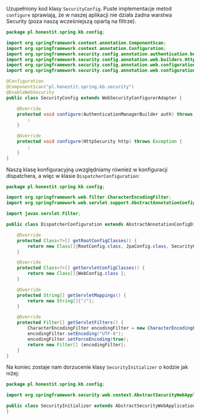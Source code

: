 Uzupełniony kod klasy `SecurityConfig`. Puste implementacje metod `configure` sprawiają, że w naszej aplikacji nie działa żadna warstwa Security (poza naszą wcześniejszą opartą na filtrze).

```java
package pl.honestit.spring.kb.config;

import org.springframework.context.annotation.ComponentScan;
import org.springframework.context.annotation.Configuration;
import org.springframework.security.config.annotation.authentication.builders.AuthenticationManagerBuilder;
import org.springframework.security.config.annotation.web.builders.HttpSecurity;
import org.springframework.security.config.annotation.web.configuration.EnableWebSecurity;
import org.springframework.security.config.annotation.web.configuration.WebSecurityConfigurerAdapter;

@Configuration
@ComponentScan("pl.honestit.spring.kb.security")
@EnableWebSecurity
public class SecurityConfig extends WebSecurityConfigurerAdapter {

    @Override
    protected void configure(AuthenticationManagerBuilder auth) throws Exception {
        ;
    }

    @Override
    protected void configure(HttpSecurity http) throws Exception {
        ;
    }
}
```

Naszą klasę konfiguracyjną uwzględniamy również w konfiguracji dispatchera, a więc w klasie `DispatcherConfiguration`:

```java
package pl.honestit.spring.kb.config;

import org.springframework.web.filter.CharacterEncodingFilter;
import org.springframework.web.servlet.support.AbstractAnnotationConfigDispatcherServletInitializer;

import javax.servlet.Filter;

public class DispatcherConfiguration extends AbstractAnnotationConfigDispatcherServletInitializer {

    @Override
    protected Class<?>[] getRootConfigClasses() {
        return new Class[]{RootConfig.class, JpaConfig.class, SecurityConfig.class};
    }

    @Override
    protected Class<?>[] getServletConfigClasses() {
        return new Class[]{WebConfig.class };
    }

    @Override
    protected String[] getServletMappings() {
        return new String[]{"/"};
    }

    @Override
    protected Filter[] getServletFilters() {
        CharacterEncodingFilter encodingFilter = new CharacterEncodingFilter();
        encodingFilter.setEncoding("UTF-8");
        encodingFilter.setForceEncoding(true);
        return new Filter[] {encodingFilter};
    }
}
```

Na koniec zostaje nam dorzucenie klasy `SecurityInitializer` o kodzie jak niżej:

```java
package pl.honestit.spring.kb.config;

import org.springframework.security.web.context.AbstractSecurityWebApplicationInitializer;

public class SecurityInitializer extends AbstractSecurityWebApplicationInitializer {
}
```